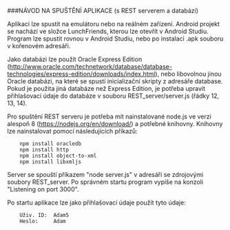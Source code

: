 ###NÁVOD NA SPUŠTĚNÍ APLIKACE (s REST serverem a databází)

Aplikaci lze spustit na emulátoru nebo na reálném zařízení. Android projekt se nachází ve složce
LunchFriends, kterou lze otevřít v Android Studiu. Program lze spustit rovnou v Android Studiu, nebo
po instalaci .apk souboru v kořenovém adresáři.

Jako databázi lze použít Oracle Express Edition
(http://www.oracle.com/technetwork/database/database-technologies/express-edition/downloads/index.html),
nebo libovolnou jinou Oracle databázi, na které se spustí inicializační skripty z adresáře database.
Pokud je použita jiná databáze než Express Edition, je potřeba upravit přihlašovací údaje do databáze v souboru
REST_server/server.js (řádky 12, 13, 14).

Pro spuštění REST serveru je potřeba mít nainstalované node.js ve verzi alespoň 8 (https://nodejs.org/en/download/)
a potřebné knihovny. Knihovny lze nainstalovat pomocí následujících příkazů:

		npm install oracledb
		npm install http
		npm install object-to-xml
		npm install libxmljs

Server se spouští příkazem "node server.js" v adresáři se zdrojovými soubory REST_server. Po správném startu
program vypíše na konzoli "Listening on port 3000".


Po startu aplikace lze jako přihlašovací údaje použít tyto údaje:

		Uživ. ID:  Adam5
		Heslo:     Adam
